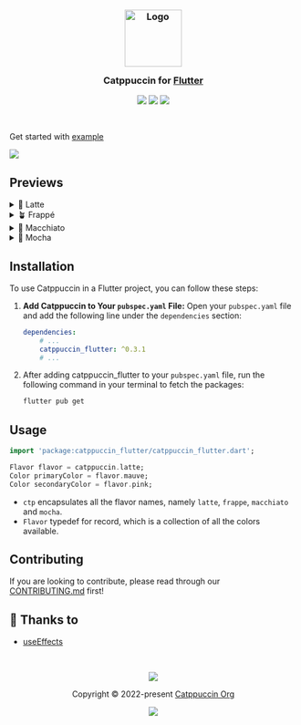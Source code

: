 <h3 align="center">
    <img src="https://raw.githubusercontent.com/catppuccin/catppuccin/main/assets/logos/exports/1544x1544_circle.png" width="100" alt="Logo"/><br/>
    <img src="https://raw.githubusercontent.com/catppuccin/catppuccin/main/assets/misc/transparent.png" height="30" width="0px"/>
    Catppuccin for <a href="https://flutter.dev">Flutter</a>
    <img src="https://raw.githubusercontent.com/catppuccin/catppuccin/main/assets/misc/transparent.png" height="30" width="0px"/>
</h3>
<p align="center">
	<a href="https://github.com/useEffects/catppuccin-dart/stargazers"><img src="https://img.shields.io/github/stars/useEffects/catppuccin-dart?colorA=363a4f&colorB=b7bdf8&style=for-the-badge"></a>
	<a href="https://github.com/useEffects/catppuccin-dart/issues"><img src="https://img.shields.io/github/issues/useEffects/catppuccin-dart?colorA=363a4f&colorB=f5a97f&style=for-the-badge"></a>
	<a href="https://github.com/useEffects/catppuccin-dart/contributors"><img src="https://img.shields.io/github/contributors/useEffects/catppuccin-dart?colorA=363a4f&colorB=a6da95&style=for-the-badge"></a>
</p>

&nbsp;

Get started with [example](https://github.com/useEffects/catppuccin-dart/tree/main/example)

<img src="https://raw.githubusercontent.com/useEffects/catppuccin-dart/main/assets/result.webp">

## Previews

<details>
<summary>🌻 Latte</summary>
<img src="https://raw.githubusercontent.com/useEffects/catppuccin-dart/main/assets/screenshots/latte.png"/>
</details>
<details>
<summary>🪴 Frappé</summary>
<img src="https://raw.githubusercontent.com/useEffects/catppuccin-dart/main/assets/screenshots/frappe.png"/>
</details>
<details>
<summary>🌺 Macchiato</summary>
<img src="https://raw.githubusercontent.com/useEffects/catppuccin-dart/main/assets/screenshots/macchiato.png"/>
</details>
<details>
<summary>🌿 Mocha</summary>
<img src="https://raw.githubusercontent.com/useEffects/catppuccin-dart/main/assets/screenshots/mocha.png"/>
</details>

## Installation
To use Catppuccin in a Flutter project, you can follow these steps:
1. **Add Catppuccin to Your `pubspec.yaml` File:**
Open your `pubspec.yaml` file and add the following line under the `dependencies` section:
    ```yaml
    dependencies:
        # ...
        catppuccin_flutter: ^0.3.1
        # ...
    ```
2. After adding catppuccin_flutter to your `pubspec.yaml` file, run the following command in your terminal to fetch the packages:
    ```bash
    flutter pub get
    ```

## Usage
```dart
import 'package:catppuccin_flutter/catppuccin_flutter.dart';

Flavor flavor = catppuccin.latte;
Color primaryColor = flavor.mauve;
Color secondaryColor = flavor.pink;
```
* `ctp` encapsulates all the flavor names, namely `latte`, `frappe`, `macchiato` and `mocha`.
* `Flavor` typedef for record, which is a collection of all the colors available.

## Contributing
If you are looking to contribute, please read through our
[CONTRIBUTING.md](https://github.com/catppuccin/.github/blob/main/CONTRIBUTING.md)
first!

## 💝 Thanks to

-   [useEffects](https://github.com/useEffects)

&nbsp;

<p align="center">
	<img src="https://raw.githubusercontent.com/catppuccin/catppuccin/main/assets/footers/gray0_ctp_on_line.svg?sanitize=true" />
</p>
<p align="center">
	Copyright &copy; 2022-present <a href="https://github.com/catppuccin" target="_blank">Catppuccin Org</a>
</p>
<p align="center">
	<a href="https://github.com/catppuccin/catppuccin/blob/main/LICENSE"><img src="https://img.shields.io/static/v1.svg?style=for-the-badge&label=License&message=MIT&logoColor=d9e0ee&colorA=363a4f&colorB=b7bdf8"/></a>
</p>
